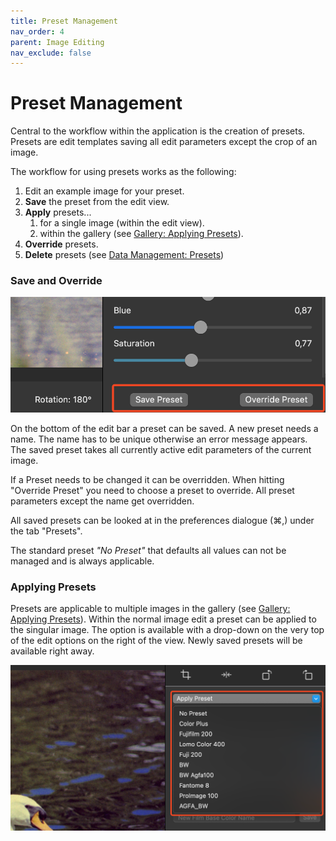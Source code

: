 ```yaml
---
title: Preset Management
nav_order: 4
parent: Image Editing
nav_exclude: false
---
```

# Preset Management
Central to the workflow within the application is the creation of presets. Presets are edit templates saving all edit parameters except the crop of an image.

The workflow for using presets works as the following:
1. Edit an example image for your preset.
2. **Save** the preset from the edit view.
3. **Apply** presets...
   1. for a single image (within the edit view).
   2. within the gallery (see [Gallery: Applying Presets](/docs/gallery.html#applying-presets)).
4. **Override** presets.
5. **Delete** presets (see [Data Management: Presets](/docs/data_management.html))

### Save and Override

![Save and Override Presets](/assets/images/preset_save_ovr.png)

On the bottom of the edit bar a preset can be saved. A new preset needs a name. The name has to be unique otherwise an error message appears. The saved preset takes all currently active edit parameters of the current image.

If a Preset needs to be changed it can be overridden. When hitting "Override Preset" you need to choose a preset to override. All preset parameters except the name get overridden.

All saved presets can be looked at in the preferences dialogue (⌘,) under the tab "Presets".

The standard preset *"No Preset"* that defaults all values can not be managed and is always applicable.

### Applying Presets
Presets are applicable to multiple images in the gallery (see [Gallery: Applying Presets](/docs/gallery.html#applying-presets)). Within the normal image edit a preset can be applied to the singular image. The option is available with a drop-down on the very top of the edit options on the right of the view. Newly saved presets will be available right away.

![Preset Application](/assets/images/preset_apply.png)